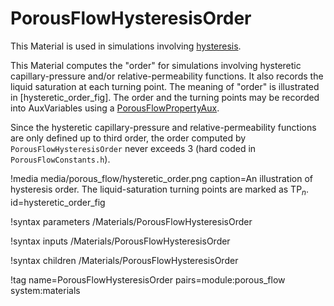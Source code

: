 # PorousFlowHysteresisOrder

This Material is used in simulations involving [hysteresis](porous_flow/hysteresis.md).

This Material computes the "order" for simulations involving hysteretic capillary-pressure and/or relative-permeability functions.  It also records the liquid saturation at each turning point.  The meaning of "order" is illustrated in [hysteretic_order_fig].
The order and the turning points may be recorded into AuxVariables using a [PorousFlowPropertyAux](PorousFlowPropertyAux.md).

Since the hysteretic capillary-pressure and relative-permeability functions are only defined up to third order, the order computed by `PorousFlowHysteresisOrder` never exceeds 3 (hard coded in `PorousFlowConstants.h`).

!media media/porous_flow/hysteretic_order.png caption=An illustration of hysteresis order.  The liquid-saturation turning points are marked as TP$_{n}$.  id=hysteretic_order_fig


!syntax parameters /Materials/PorousFlowHysteresisOrder

!syntax inputs /Materials/PorousFlowHysteresisOrder

!syntax children /Materials/PorousFlowHysteresisOrder

!tag name=PorousFlowHysteresisOrder pairs=module:porous_flow system:materials
